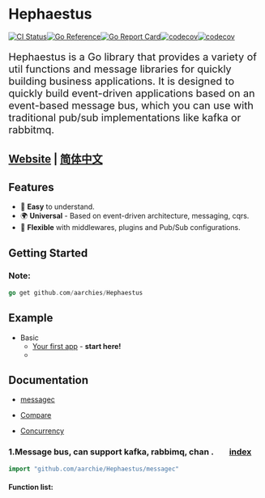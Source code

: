 # Hephaestus

[![CI Status](https://github.com/ThreeDotsLabs/watermill/actions/workflows/master.yml/badge.svg)](https://github.com/ThreeDotsLabs/watermill/actions/workflows/master.yml)[![Go Reference](https://pkg.go.dev/badge/github.com/ThreeDotsLabs/watermill.svg)](https://pkg.go.dev/github.com/ThreeDotsLabs/watermill)[![Go Report Card](https://goreportcard.com/badge/github.com/ThreeDotsLabs/watermill)](https://goreportcard.com/report/github.com/ThreeDotsLabs/watermill)[![codecov](https://codecov.io/gh/ThreeDotsLabs/watermill/branch/master/graph/badge.svg)](https://codecov.io/gh/ThreeDotsLabs/watermill)[![codecov](https://img.shields.io/badge/go-%3E%3Dv1.18-9cf)](https://codecov.io/gh/ThreeDotsLabs/watermill)

<p style="font-size: 20px"> 
   Hephaestus is a Go library that provides a variety of util functions and message libraries for quickly building business applications. It is designed to quickly build event-driven applications based on an event-based message bus, which you can use with traditional pub/sub implementations like kafka or rabbitmq.
</p>



## <a href="https://www.golancet.cn/en/" target="_blank"> Website</a> | [简体中文](./README_zh-CN.md)

## Features

-   👏 **Easy** to understand.
-   🌍 **Universal** - Based on event-driven architecture, messaging, cqrs.
-   💅 **Flexible** with middlewares, plugins and Pub/Sub configurations.

## Getting Started

### Note:

```go
go get github.com/aarchies/Hephaestus
```

## Example



* Basic
    * [Your first app](examples/event_bus/) - **start here!**
    * 

## Documentation

- [messagec](#user-content-algorithm)

- [Compare](#user-content-compare)

- [Concurrency](#user-content-concurrency)


<h3 id="algorithm">1.Message bus, can support kafka, rabbimq, chan . &nbsp; &nbsp; &nbsp; &nbsp;<a href="#index">index</a></h3>

```go
import "github.com/aarchie/Hephaestus/messagec"
```

#### Function list:

